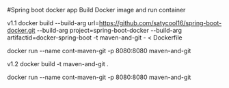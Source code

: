 #Spring boot docker app
Build Docker image and run container

v1.1
docker build --build-arg url=https://github.com/satycool16/spring-boot-docker.git  --build-arg project=spring-boot-docker  --build-arg artifactid=docker-spring-boot  -t maven-and-git - < Dockerfile

docker run --name cont-maven-git -p 8080:8080 maven-and-git

v1.2
docker build -t maven-and-git .

docker run --name cont-maven-git -p 8080:8080 maven-and-git